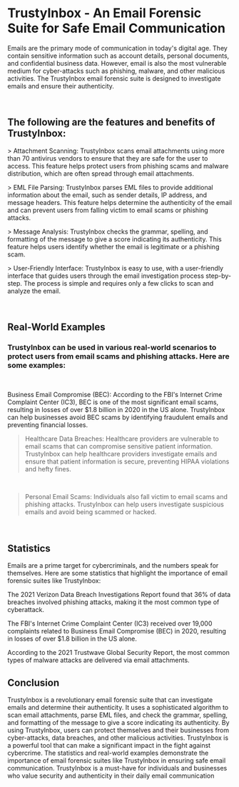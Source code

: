 # TrustyInbox - An Email Forensic Suite for Safe Email Communication


<P>Emails are the primary mode of communication in today's digital age. They contain sensitive information such as account details, personal documents, and confidential business data. However, email is also the most vulnerable medium for cyber-attacks such as phishing, malware, and other malicious activities. The TrustyInbox email forensic suite is designed to investigate emails and ensure their authenticity.</P>
  
  <br>
  
  
  <h2>The following are the features and benefits of TrustyInbox:</h2>



<p> > Attachment Scanning: TrustyInbox scans email attachments using more than 70 antivirus vendors to ensure that they are safe for the user to access. This feature helps protect users from phishing scams and malware distribution, which are often spread through email attachments.</p>


<p> > EML File Parsing: TrustyInbox parses EML files to provide additional information about the email, such as sender details, IP address, and message headers. This feature helps determine the authenticity of the email and can prevent users from falling victim to email scams or phishing attacks.</p>


<p> > Message Analysis: TrustyInbox checks the grammar, spelling, and formatting of the message to give a score indicating its authenticity. This feature helps users identify whether the email is legitimate or a phishing scam.</p>


<p> > User-Friendly Interface: TrustyInbox is easy to use, with a user-friendly interface that guides users through the email investigation process step-by-step. The process is simple and requires only a few clicks to scan and analyze the email.</p>

<br>

<h2>Real-World Examples</h2>


<h3>TrustyInbox can be used in various real-world scenarios to protect users from email scams and phishing attacks. Here are some examples:</h3>



<br>
<p>Business Email Compromise (BEC): According to the FBI's Internet Crime Complaint Center (IC3), BEC is one of the most significant email scams, resulting in losses of over $1.8 billion in 2020 in the US alone. TrustyInbox can help businesses avoid BEC scams by identifying fraudulent emails and preventing financial losses.

<br>

> Healthcare Data Breaches: Healthcare providers are vulnerable to email scams that can compromise sensitive patient information. TrustyInbox can help healthcare providers investigate emails and ensure that patient information is secure, preventing HIPAA violations and hefty fines.
<br>

> Personal Email Scams: Individuals also fall victim to email scams and phishing attacks. TrustyInbox can help users investigate suspicious emails and avoid being scammed or hacked.
</p>

<br>
<h2>Statistics</h2>

<p>

  Emails are a prime target for cybercriminals, and the numbers speak for themselves. Here are some statistics that highlight the importance of email forensic suites like TrustyInbox:
<br>

  The 2021 Verizon Data Breach Investigations Report found that 36% of data breaches involved phishing attacks, making it the most common type of cyberattack.
<br>

  The FBI's Internet Crime Complaint Center (IC3) received over 19,000 complaints related to Business Email Compromise (BEC) in 2020, resulting in losses of over $1.8 billion in the US alone.
<br>

  According to the 2021 Trustwave Global Security Report, the most common types of malware attacks are delivered via email attachments.
</p>


<h2>Conclusion</h2>


<p>TrustyInbox is a revolutionary email forensic suite that can investigate emails and determine their authenticity. It uses a sophisticated algorithm to scan email attachments, parse EML files, and check the grammar, spelling, and formatting of the message to give a score indicating its authenticity. By using TrustyInbox, users can protect themselves and their businesses from cyber-attacks, data breaches, and other malicious activities. TrustyInbox is a powerful tool that can make a significant impact in the fight against cybercrime. The statistics and real-world examples demonstrate the importance of email forensic suites like TrustyInbox in ensuring safe email communication. TrustyInbox is a must-have for individuals and businesses who value security and authenticity in their daily email communication</p>

